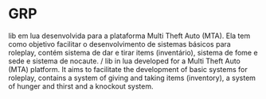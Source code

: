 # GRP
lib em lua desenvolvida para a plataforma Multi Theft Auto (MTA). Ela tem como objetivo facilitar o desenvolvimento de sistemas básicos para roleplay, contém sistema de dar e tirar items (inventário), sistema de fome e sede e sistema de nocaute. /  lib in lua developed for a Multi Theft Auto (MTA) platform. It aims to facilitate the development of basic systems for roleplay, contains a system of giving and taking items (inventory), a system of hunger and thirst and a knockout system.

